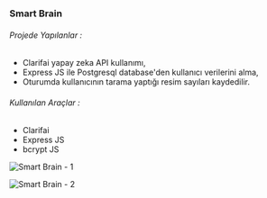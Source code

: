 ### Smart Brain

###### Projede Yapılanlar :

- Clarifai yapay zeka API kullanımı,
- Express JS ile Postgresql database'den kullanıcı verilerini alma,
- Oturumda kullanıcının tarama yaptığı resim sayıları kaydedilir.

###### Kullanılan Araçlar :

- Clarifai
- Express JS
- bcrypt JS

![Smart Brain - 1](https://media.giphy.com/media/kgCWfxn6P5L9n5tsg9/giphy.gif 'Smart Brain - 1')

![Smart Brain - 2](https://media.giphy.com/media/KfI5FrLpK0U2nxEQmu/giphy.gif 'Smart Brain - 2')
